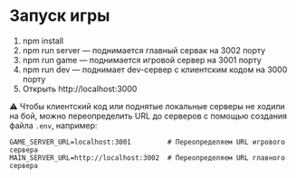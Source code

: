 # Запуск игры

1. npm install
2. npm run server — поднимается главный сервак на 3002 порту
3. npm run game — поднимается игровой сервер на 3001 порту
4. npm run dev — поднимает dev-сервер с клиентским кодом на 3000 порту
5. Открыть http://localhost:3000

⚠️ Чтобы клиентский код или поднятые локальные серверы не ходили на бой, можно переопределить URL до серверов с помощью создания файла `.env`, например:

```
GAME_SERVER_URL=localhost:3001         # Переопределяем URL игрового сервера
MAIN_SERVER_URL=http://localhost:3002  # Переопределяем URL главного сервера
```
